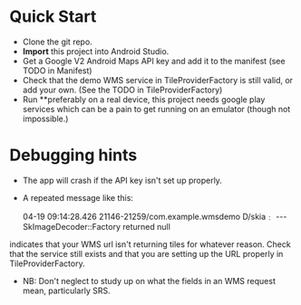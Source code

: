 Quick Start
===========
+ Clone the git repo.
+ **Import** this project into Android Studio.
+ Get a Google V2 Android Maps API key and add it 
   to the manifest (see TODO in Manifest)
+ Check that the demo WMS service in TileProviderFactory is still
    valid, or add your own.  (See the TODO in TileProviderFactory)
+ Run 
    **preferably on a real device, this project needs 
      google play services which can be a pain to get running
      on an emulator (though not impossible.)


Debugging hints
===============
+ The app will crash if the API key isn't set up properly.

+ A repeated message like this:

  04-19 09:14:28.426  21146-21259/com.example.wmsdemo D/skia﹕ --- SkImageDecoder::Factory returned null

indicates that your WMS url isn't returning tiles for whatever reason. Check that the service still exists and that you are setting up the URL properly in TileProviderFactory.

+ NB: Don't neglect to study up on what the fields in an WMS request mean, particularly SRS.

